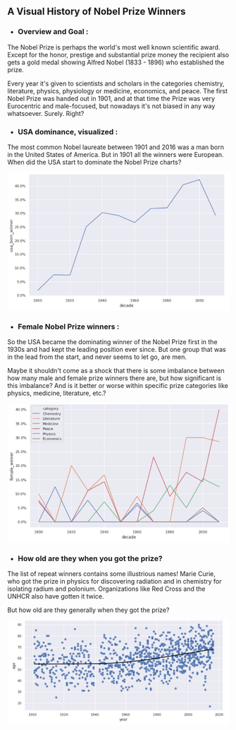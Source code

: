 ## A Visual History of Nobel Prize Winners
- ### Overview and Goal :
The Nobel Prize is perhaps the world's most well known scientific award. Except for the honor, prestige and substantial prize money the recipient also gets a gold medal showing Alfred Nobel (1833 - 1896) who established the prize.

Every year it's given to scientists and scholars in the categories chemistry, literature, physics, physiology or medicine, economics, and peace. The first Nobel Prize was handed out in 1901, and at that time the Prize was very Eurocentric and male-focused, but nowadays it's not biased in any way whatsoever. Surely. Right?

- ### USA dominance, visualized :
The most common Nobel laureate between 1901 and 2016 was a man born in the United States of America. But in 1901 all the winners were European. When did the USA start to dominate the Nobel Prize charts?

![](screenshots/ss4.PNG)

- ### Female Nobel Prize winners :
So the USA became the dominating winner of the Nobel Prize first in the 1930s and had kept the leading position ever since. But one group that was in the lead from the start, and never seems to let go, are men.

Maybe it shouldn't come as a shock that there is some imbalance between how many male and female prize winners there are, but how significant is this imbalance? And is it better or worse within specific prize categories like physics, medicine, literature, etc.?

![](screenshots/ss5.PNG)

- ### How old are they when you got the prize?
The list of repeat winners contains some illustrious names! Marie Curie, who got the prize in physics for discovering radiation and in chemistry for isolating radium and polonium. Organizations like Red Cross and the UNHCR also have gotten it twice.

But how old are they generally when they got the prize?

![](screenshots/ss8.PNG)
